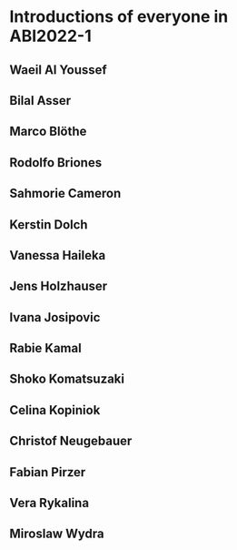 # Introductions of everyone in ABI2022-1

## Waeil Al Youssef

## Bilal Asser

## Marco Blöthe

## Rodolfo Briones

## Sahmorie Cameron

## Kerstin Dolch

## Vanessa Haileka

## Jens Holzhauser

## Ivana Josipovic

## Rabie Kamal

## Shoko Komatsuzaki

## Celina Kopiniok

## Christof Neugebauer

## Fabian Pirzer

## Vera Rykalina

## Miroslaw Wydra

